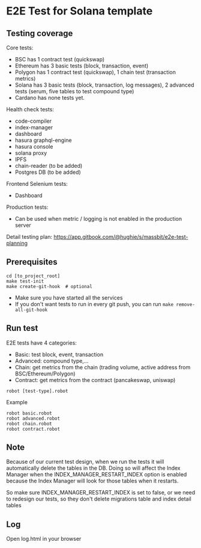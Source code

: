 # E2E Test for Solana template

## Testing coverage
Core tests:
- BSC has 1 contract test (quickswap)
- Ethereum has 3 basic tests (block, transaction, event)
- Polygon has 1 contract test (quickswap), 1 chain test (transaction metrics)
- Solana has 3 basic tests (block, transaction, log messages), 2 advanced tests (serum, five tables to test compound type)
- Cardano has none tests yet.

Health check tests:
- code-compiler 
- index-manager 
- dashboard 
- hasura graphql-engine 
- hasura console
- solana proxy 
- IPFS 
- chain-reader (to be added)
- Postgres DB (to be added)

Frontend Selenium tests:
- Dashboard

Production tests:
- Can be used when metric / logging is not enabled in the production server

Detail testing plan: https://app.gitbook.com/@hughie/s/massbit/e2e-test-planning

## Prerequisites
```shell
cd [to_project_root]
make test-init
make create-git-hook  # optional
```
- Make sure you have started all the services 
- If you don't want tests to run in every git push, you can run `make remove-all-git-hook`


## Run test
E2E tests have 4 categories:
- Basic: test block, event, transaction
- Advanced: compound type,...
- Chain: get metrics from the chain (trading volume, active address from BSC/Ethereum/Polygon)
- Contract: get metrics from the contract (pancakeswap, uniswap)

```shell
robot [test-type].robot
```

Example
```
robot basic.robot 
robot advanced.robot 
robot chain.robot 
robot contract.robot 
```

## Note
Because of our current test design, when we run the tests it will automatically delete the tables in the DB.
Doing so will affect the Index Manager when the INDEX_MANAGER_RESTART_INDEX option is enabled because the Index Manager will look for those tables when it restarts.

So make sure INDEX_MANAGER_RESTART_INDEX is set to false, or we need to redesign our tests, so they don't delete migrations table and index detail tables

## Log
Open log.html in your browser